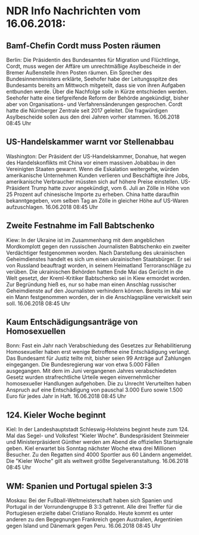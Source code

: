 # NDR Info Nachrichten vom 16.06.2018:


## Bamf-Chefin Cordt muss Posten räumen
Berlin: Die Präsidentin des Bundesamtes für Migration und Flüchtlinge, Cordt, muss wegen der Affäre um unrechtmäßige Asylbescheide in der Bremer Außenstelle ihren Posten räumen. Ein Sprecher des Bundesinnenministers erklärte, Seehofer habe der Leitungsspitze des Bundesamts bereits am Mittwoch mitgeteilt, dass sie von ihren Aufgaben entbunden werde. Über die Nachfolge solle in Kürze entschieden werden. Seehofer hatte  eine tiefgreifende Reform der Behörde angekündigt, bisher aber von Organisations- und Verfahrensänderungen gesprochen. Cordt hatte die Nürnberger Zentrale seit 2017 geleitet. Die fragwürdigen Asylbescheide sollen aus den drei Jahren vorher stammen. 16.06.2018 08:45 Uhr 

## US-Handelskammer warnt vor Stellenabbau
Washington: Der Präsident der US-Handelskammer, Donahue, hat wegen des Handelskonflikts mit China vor einem massiven Jobabbau in den Vereinigten Staaten gewarnt. Wenn die Eskalation weitergehe, würden amerikanische Unternehmen Kunden verlieren und Beschäftigte ihre Jobs, amerikanische Verbraucher müssten sich auf höhere Preise einstellen. US-Präsident Trump hatte zuvor angekündigt, vom 6. Juli an Zölle in Höhe von 25 Prozent auf chinesische Importe zu erheben. China hatte daraufhin bekanntgegeben, vom selben Tag an Zölle in gleicher Höhe auf US-Waren aufzuschlagen. 16.06.2018 08:45 Uhr 

## Zweite Festnahme im Fall Babtschenko
Kiew: In der Ukraine ist im Zusammenhang mit dem angeblichen Mordkomplott gegen den russischen Journalisten Babtschenko ein zweiter Verdächtiger festgenommen worden. Nach Darstellung des ukrainischen Geheimdienstes handelt es sich um einen ukrainischen Staatsbürger. Er sei von Russland beauftragt worden, in seinem Heimatland Terroranschläge zu verüben. Die ukrainischen Behörden hatten Ende Mai das Gerücht in die Welt gesetzt, der Kreml-Kritiker Babtschenko sei in Kiew ermordet worden. Zur Begründung hieß es, nur so habe man einen Anschlag russischer Geheimdienste auf den Journalisten verhindern können. Bereits im Mai war ein Mann festgenommen worden, der in die Anschlagspläne verwickelt sein soll. 16.06.2018 08:45 Uhr 

## Kaum Entschädigungsanträge von Homosexuellen
Bonn:	Fast ein Jahr nach Verabschiedung des Gesetzes zur Rehabilitierung Homosexueller haben erst wenige Betroffene eine Entschädigung verlangt. Das Bundesamt für Justiz teilte mit, bisher seien 99 Anträge auf Zahlungen eingegangen. Die Bundesregierung war von etwa 5.000 Fällen ausgegangen. Mit dem im Juni vergangenen Jahres verabschiedeten Gesetz wurden strafrechtliche Urteile wegen einvernehmlicher homosexueller Handlungen aufgehoben. Die zu Unrecht Verurteilten haben Anspruch auf eine Entschädigung von pauschal 3.000 Euro sowie 1.500 Euro für jedes Jahr in Haft. 16.06.2018 08:45 Uhr 

## 124. Kieler Woche beginnt
Kiel: In der Landeshauptstadt Schleswig-Holsteins beginnt heute zum 124. Mal das Segel- und Volksfest "Kieler Woche". Bundespräsident Steinmeier und Ministerpräsident Günther werden am Abend die offiziellen Startsignale geben. Kiel erwartet bis Sonntag nächster Woche etwa drei Millionen Besucher. Zu den Regatten sind 4000 Sportler aus 60 Ländern angemeldet. Die "Kieler Woche" gilt als weltweit größte Segelveranstaltung. 16.06.2018 08:45 Uhr 

## WM: Spanien und Portugal spielen 3:3
Moskau: Bei der Fußball-Weltmeisterschaft haben sich Spanien und Portugal in der Vorrundengruppe B 3:3 getrennt. Alle drei Treffer für die Portugiesen erzielte dabei Cristiano Ronaldo. Heute kommt es unter anderen zu den Begegnungen Frankreich gegen Australien, Argentinien gegen Island und Dänemark gegen Peru. 16.06.2018 08:45 Uhr 
